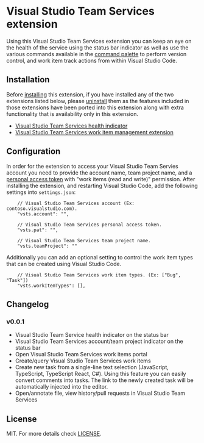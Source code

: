 # Visual Studio Team Services extension
Using this Visual Studio Team Services extension you can keep an eye on the health of the service using the status bar indicator as well as use the various commands available in the [command palette](https://code.visualstudio.com/docs/editor/codebasics#_command-palette) to perform version control, and work item track actions from within Visual Studio Code.

## Installation
Before [installing](https://code.visualstudio.com/docs/editor/extension-gallery#_browse-extensions) this extension, if you have installed any of the two extensions listed below, please  [uninstall](https://code.visualstudio.com/docs/editor/extension-gallery#_uninstall-an-extension) them as the features included in those extensions have been ported into this extension along with extra functionality that is availability only in this extension.
* [Visual Studio Team Services health indicator](https://marketplace.visualstudio.com/items/lszomoru.vscode-vsts-status)
* [Visual Studio Team Services work item management extension](https://marketplace.visualstudio.com/items/lszomoru.vscode-vsts-workitems)

## Configuration 
In order for the extension to access your Visual Studio Team Servies account you need to provide the account name, team project name, and a [personal access token](https://www.visualstudio.com/en-us/news/2015-jul-7-vso.aspx) with "work items (read and write)" permission. After installing the extension, and restarting Visual Studio Code, add the following settings into ```settings.json```:
```
	// Visual Studio Team Services account (Ex: contoso.visualstudio.com).
	"vsts.account": "",

	// Visual Studio Team Services personal access token.
	"vsts.pat": "",

	// Visual Studio Team Services team project name.
	"vsts.teamProject": ""
```
Additionally you can add an optional setting to control the work item types that can be created using Visual Studio Code.
```
	// Visual Studio Team Services work item types. (Ex: ["Bug", "Task"])
	"vsts.workItemTypes": [],
```

## Changelog
### v0.0.1
* Visual Studio Team Service health indicator on the status bar
* Visual Studio Team Services account/team project indicator on the status bar
* Open Visual Studio Team Services work items portal
* Create/query Visual Studio Team Services work items
* Create new task from a single-line text selection (JavaScript, TypeScript, TypeScript React, C#). Using this feature you can easily convert comments into tasks. The link to the newly created task will be automatically injected into the editor.
* Open/annotate file, view history/pull requests in Visual Studio Team Services

## License
MIT. For more details check [LICENSE](LICENSE).
